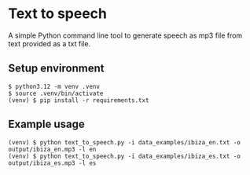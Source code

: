 # Text to speech

A simple Python command line tool to generate speech as mp3 file from text provided as a txt file.

## Setup environment

```
$ python3.12 -m venv .venv
$ source .venv/bin/activate
(venv) $ pip install -r requirements.txt
```


## Example usage

```
(venv) $ python text_to_speech.py -i data_examples/ibiza_en.txt -o output/ibiza_en.mp3 -l en
(venv) $ python text_to_speech.py -i data_examples/ibiza_es.txt -o output/ibiza_es.mp3 -l es
```
